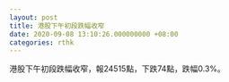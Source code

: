 ```yaml
---
layout: post
title: 港股下午初段跌幅收窄
date: 2020-09-08 13:10:26.000000000 +08:00
categories: rthk
---
```


港股下午初段跌幅收窄，報24515點，下跌74點，跌幅0.3%。
